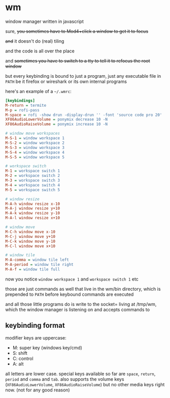 # wm
window manager written in javascript

sure, ~~you sometimes have to Mod4+click a window to get it to focus~~

~~and~~ it doesn't do (real) tiling

and the code is all over the place

and ~~sometimes you have to switch to a tty to tell it to
refocus the root window~~

but every keybinding is bound to just a program, just any
executable file in `PATH` be it firefox or wireshark or
its own internal programs

here's an example of a `~/.wmrc`:

```ini
[keybindings]
M-return = termite
M-p = rofi-pass
M-space = rofi -show drun -display-drun '' -font 'source code pro 20'	-separator-style 'none'
XF86AudioLowerVolume = ponymix decrease 10 -N
XF86AudioRaiseVolume = ponymix increase 10 -N

# window move workspaces
M-S-1 = window workspace 1
M-S-2 = window workspace 2
M-S-3 = window workspace 3
M-S-4 = window workspace 4
M-S-5 = window workspace 5

# workspace switch
M-1 = workspace switch 1
M-2 = workspace switch 2
M-3 = workspace switch 3
M-4 = workspace switch 4
M-5 = workspace switch 5

# window resize
M-A-h window resize x-10
M-A-j window resize y+10
M-A-k window resize y-10
M-A-l window resize x+10

# window move
M-C-h window move x-10
M-C-j window move y+10
M-C-k window move y-10
M-C-l window move x+10

# window tile
M-A-comma = window tile left
M-A-period = window tile right
M-A-f = window tile full
```

now you notice `window workspace 1` and `workspace switch 1`
etc

those are just commands as well that live in the wm/bin
directory, which is prepended to `PATH` before keybound
commands are executed

and all those little programs do is write to the socket=
living at /tmp/wm, which the window manager is listening
on and accepts commands to

## keybinding format

modifier keys are uppercase:

* M: super key (windows key/cmd)
* S: shift
* C: control
* A: alt

all letters are lower case. special keys available so far
are `space`, `return`, `period` and `comma` and `tab`.
also supports the volume keys (`XF86AudioLowerVolume`,
`XF86AudioRaiseVolume`) but no other media keys right now.
(not for any good reason)
